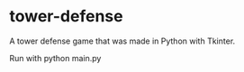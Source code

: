 tower-defense
=============

A tower defense game that was made in Python with Tkinter.

Run with python main.py

